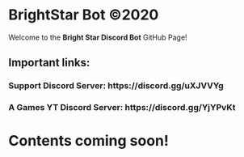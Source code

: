 # BrightStar Bot ©2020
Welcome to the <b>Bright Star Discord Bot</b> GitHub Page!

<h2>Important links:</h2>
<h3><b>Support Discord Server: https://discord.gg/uXJVVYg </b></h3>

<h3><b> A Games YT Discord Server: https://discord.gg/YjYPvKt </b></h3>



<h1><b>Contents coming soon!</b></h1>
